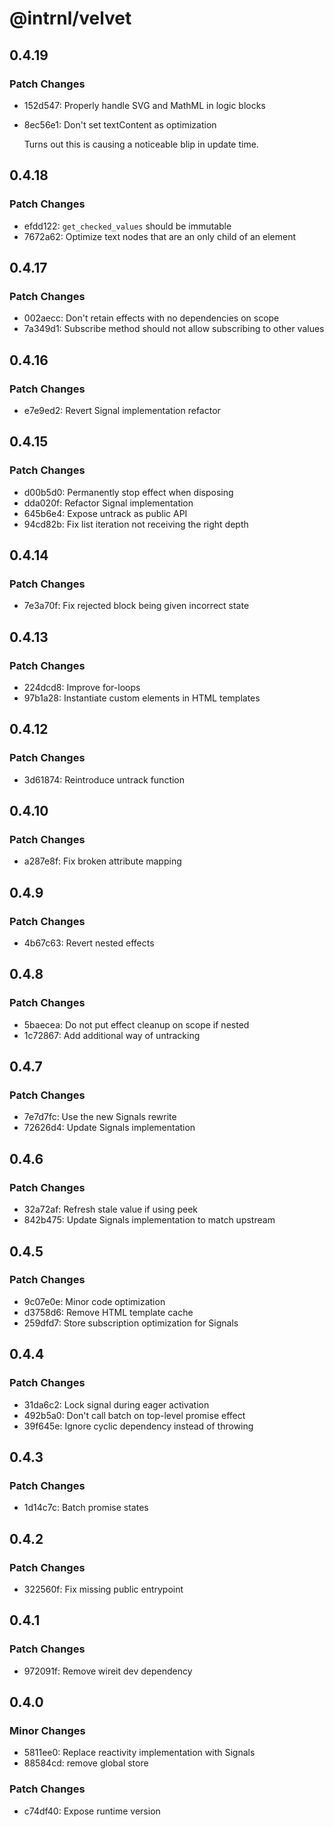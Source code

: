 # @intrnl/velvet

## 0.4.19

### Patch Changes

- 152d547: Properly handle SVG and MathML in logic blocks
- 8ec56e1: Don't set textContent as optimization

  Turns out this is causing a noticeable blip in update time.

## 0.4.18

### Patch Changes

- efdd122: `get_checked_values` should be immutable
- 7672a62: Optimize text nodes that are an only child of an element

## 0.4.17

### Patch Changes

- 002aecc: Don't retain effects with no dependencies on scope
- 7a349d1: Subscribe method should not allow subscribing to other values

## 0.4.16

### Patch Changes

- e7e9ed2: Revert Signal implementation refactor

## 0.4.15

### Patch Changes

- d00b5d0: Permanently stop effect when disposing
- dda020f: Refactor Signal implementation
- 645b6e4: Expose untrack as public API
- 94cd82b: Fix list iteration not receiving the right depth

## 0.4.14

### Patch Changes

- 7e3a70f: Fix rejected block being given incorrect state

## 0.4.13

### Patch Changes

- 224dcd8: Improve for-loops
- 97b1a28: Instantiate custom elements in HTML templates

## 0.4.12

### Patch Changes

- 3d61874: Reintroduce untrack function

## 0.4.10

### Patch Changes

- a287e8f: Fix broken attribute mapping

## 0.4.9

### Patch Changes

- 4b67c63: Revert nested effects

## 0.4.8

### Patch Changes

- 5baecea: Do not put effect cleanup on scope if nested
- 1c72867: Add additional way of untracking

## 0.4.7

### Patch Changes

- 7e7d7fc: Use the new Signals rewrite
- 72626d4: Update Signals implementation

## 0.4.6

### Patch Changes

- 32a72af: Refresh stale value if using peek
- 842b475: Update Signals implementation to match upstream

## 0.4.5

### Patch Changes

- 9c07e0e: Minor code optimization
- d3758d6: Remove HTML template cache
- 259dfd7: Store subscription optimization for Signals

## 0.4.4

### Patch Changes

- 31da6c2: Lock signal during eager activation
- 492b5a0: Don't call batch on top-level promise effect
- 39f645e: Ignore cyclic dependency instead of throwing

## 0.4.3

### Patch Changes

- 1d14c7c: Batch promise states

## 0.4.2

### Patch Changes

- 322560f: Fix missing public entrypoint

## 0.4.1

### Patch Changes

- 972091f: Remove wireit dev dependency

## 0.4.0

### Minor Changes

- 5811ee0: Replace reactivity implementation with Signals
- 88584cd: remove global store

### Patch Changes

- c74df40: Expose runtime version
